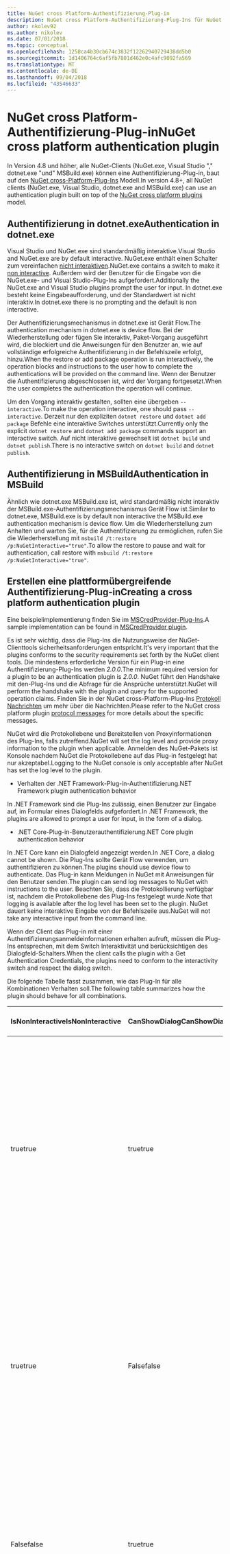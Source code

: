 ```yaml
---
title: NuGet cross Platform-Authentifizierung-Plug-in
description: NuGet cross Platform-Authentifizierung-Plug-Ins für NuGet.exe "," dotnet.exe "," msbuild.exe "und" Visual Studio
author: nkolev92
ms.author: nikolev
ms.date: 07/01/2018
ms.topic: conceptual
ms.openlocfilehash: 1258ca4b30cb674c3832f12262940729438dd5b0
ms.sourcegitcommit: 1d1406764c6af5fb7801d462e0c4afc9092fa569
ms.translationtype: MT
ms.contentlocale: de-DE
ms.lasthandoff: 09/04/2018
ms.locfileid: "43546633"
---
```

# <a name="nuget-cross-platform-authentication-plugin"></a><span data-ttu-id="ad160-103">NuGet cross Platform-Authentifizierung-Plug-in</span><span class="sxs-lookup"><span data-stu-id="ad160-103">NuGet cross platform authentication plugin</span></span>

<span data-ttu-id="ad160-104">In Version 4.8 und höher, alle NuGet-Clients (NuGet.exe, Visual Studio "," dotnet.exe "und" MSBuild.exe) können eine Authentifizierung-Plug-in, baut auf den [NuGet cross-Platform-Plug-Ins](NuGet-Cross-Platform-Plugins.md) Modell.</span><span class="sxs-lookup"><span data-stu-id="ad160-104">In version 4.8+, all NuGet clients (NuGet.exe, Visual Studio, dotnet.exe and MSBuild.exe) can use an authentication plugin built on top of the [NuGet cross platform plugins](NuGet-Cross-Platform-Plugins.md) model.</span></span>

## <a name="authentication-in-dotnetexe"></a><span data-ttu-id="ad160-105">Authentifizierung in dotnet.exe</span><span class="sxs-lookup"><span data-stu-id="ad160-105">Authentication in dotnet.exe</span></span>

<span data-ttu-id="ad160-106">Visual Studio und NuGet.exe sind standardmäßig interaktive.</span><span class="sxs-lookup"><span data-stu-id="ad160-106">Visual Studio and NuGet.exe are by default interactive.</span></span> <span data-ttu-id="ad160-107">NuGet.exe enthält einen Schalter zum vereinfachen [nicht interaktiven](../../tools/nuget-exe-CLI-Reference.md).</span><span class="sxs-lookup"><span data-stu-id="ad160-107">NuGet.exe contains a switch to make it [non interactive](../../tools/nuget-exe-CLI-Reference.md).</span></span>
<span data-ttu-id="ad160-108">Außerdem wird der Benutzer für die Eingabe von die NuGet.exe- und Visual Studio-Plug-Ins aufgefordert.</span><span class="sxs-lookup"><span data-stu-id="ad160-108">Additionally the NuGet.exe and Visual Studio plugins prompt the user for input.</span></span>
<span data-ttu-id="ad160-109">In dotnet.exe besteht keine Eingabeaufforderung, und der Standardwert ist nicht interaktiv.</span><span class="sxs-lookup"><span data-stu-id="ad160-109">In dotnet.exe there is no prompting and the default is non interactive.</span></span>

<span data-ttu-id="ad160-110">Der Authentifizierungsmechanismus in dotnet.exe ist Gerät Flow.</span><span class="sxs-lookup"><span data-stu-id="ad160-110">The authentication mechanism in dotnet.exe is device flow.</span></span> <span data-ttu-id="ad160-111">Bei der Wiederherstellung oder fügen Sie interaktiv, Paket-Vorgang ausgeführt wird, die blockiert und die Anweisungen für den Benutzer an, wie auf vollständige erfolgreiche Authentifizierung in der Befehlszeile erfolgt, hinzu.</span><span class="sxs-lookup"><span data-stu-id="ad160-111">When the restore or add package operation is run interactively, the operation blocks and instructions to the user how to complete the authentications will be provided on the command line.</span></span>
<span data-ttu-id="ad160-112">Wenn der Benutzer die Authentifizierung abgeschlossen ist, wird der Vorgang fortgesetzt.</span><span class="sxs-lookup"><span data-stu-id="ad160-112">When the user completes the authentication the operation will continue.</span></span>

<span data-ttu-id="ad160-113">Um den Vorgang interaktiv gestalten, sollten eine übergeben `--interactive`.</span><span class="sxs-lookup"><span data-stu-id="ad160-113">To make the operation interactive, one should pass `--interactive`.</span></span>
<span data-ttu-id="ad160-114">Derzeit nur den expliziten `dotnet restore` und `dotnet add package` Befehle eine interaktive Switches unterstützt.</span><span class="sxs-lookup"><span data-stu-id="ad160-114">Currently only the explicit `dotnet restore` and `dotnet add package` commands support an interactive switch.</span></span>
<span data-ttu-id="ad160-115">Auf nicht interaktive gewechselt ist `dotnet build` und `dotnet publish`.</span><span class="sxs-lookup"><span data-stu-id="ad160-115">There is no interactive switch on `dotnet build` and `dotnet publish`.</span></span>

## <a name="authentication-in-msbuild"></a><span data-ttu-id="ad160-116">Authentifizierung in MSBuild</span><span class="sxs-lookup"><span data-stu-id="ad160-116">Authentication in MSBuild</span></span>

<span data-ttu-id="ad160-117">Ähnlich wie dotnet.exe MSBuild.exe ist, wird standardmäßig nicht interaktiv der MSBuild.exe-Authentifizierungsmechanismus Gerät Flow ist.</span><span class="sxs-lookup"><span data-stu-id="ad160-117">Similar to dotnet.exe, MSBuild.exe is by default non interactive the MSBuild.exe authentication mechanism is device flow.</span></span>
<span data-ttu-id="ad160-118">Um die Wiederherstellung zum Anhalten und warten Sie, für die Authentifizierung zu ermöglichen, rufen Sie die Wiederherstellung mit `msbuild /t:restore /p:NuGetInteractive="true"`.</span><span class="sxs-lookup"><span data-stu-id="ad160-118">To allow the restore to pause and wait for authentication, call restore with `msbuild /t:restore /p:NuGetInteractive="true"`.</span></span>

## <a name="creating-a-cross-platform-authentication-plugin"></a><span data-ttu-id="ad160-119">Erstellen eine plattformübergreifende Authentifizierung-Plug-in</span><span class="sxs-lookup"><span data-stu-id="ad160-119">Creating a cross platform authentication plugin</span></span>

<span data-ttu-id="ad160-120">Eine beispielimplementierung finden Sie im [MSCredProvider-Plug-Ins](https://github.com/Microsoft/mscredprovider).</span><span class="sxs-lookup"><span data-stu-id="ad160-120">A sample implementation can be found in [MSCredProvider plugin](https://github.com/Microsoft/mscredprovider).</span></span>

<span data-ttu-id="ad160-121">Es ist sehr wichtig, dass die Plug-Ins die Nutzungsweise der NuGet-Clienttools sicherheitsanforderungen entspricht.</span><span class="sxs-lookup"><span data-stu-id="ad160-121">It's very important that the plugins conforms to the security requirements set forth by the NuGet client tools.</span></span>
<span data-ttu-id="ad160-122">Die mindestens erforderliche Version für ein Plug-in eine Authentifizierung-Plug-Ins werden *2.0.0*.</span><span class="sxs-lookup"><span data-stu-id="ad160-122">The minimum required version for a plugin to be an authentication plugin is *2.0.0*.</span></span>
<span data-ttu-id="ad160-123">NuGet führt den Handshake mit den-Plug-Ins und die Abfrage für die Ansprüche unterstützt.</span><span class="sxs-lookup"><span data-stu-id="ad160-123">NuGet will perform the handshake with the plugin and query for the supported operation claims.</span></span>
<span data-ttu-id="ad160-124">Finden Sie in der NuGet cross-Platform-Plug-Ins [Protokoll Nachrichten](NuGet-Cross-Platform-Plugins.md#protocol-messages-index) um mehr über die Nachrichten.</span><span class="sxs-lookup"><span data-stu-id="ad160-124">Please refer to the NuGet cross platform plugin [protocol messages](NuGet-Cross-Platform-Plugins.md#protocol-messages-index) for more details about the specific messages.</span></span>

<span data-ttu-id="ad160-125">NuGet wird die Protokollebene und Bereitstellen von Proxyinformationen des Plug-Ins, falls zutreffend.</span><span class="sxs-lookup"><span data-stu-id="ad160-125">NuGet will set the log level and provide proxy information to the plugin when applicable.</span></span>
<span data-ttu-id="ad160-126">Anmelden des NuGet-Pakets ist Konsole nachdem NuGet die Protokollebene auf das Plug-in festgelegt hat nur akzeptabel.</span><span class="sxs-lookup"><span data-stu-id="ad160-126">Logging to the NuGet console is only acceptable after NuGet has set the log level to the plugin.</span></span>

- <span data-ttu-id="ad160-127">Verhalten der .NET Framework-Plug-in-Authentifizierung</span><span class="sxs-lookup"><span data-stu-id="ad160-127">.NET Framework plugin authentication behavior</span></span>

<span data-ttu-id="ad160-128">In .NET Framework sind die Plug-Ins zulässig, einen Benutzer zur Eingabe auf, im Formular eines Dialogfelds aufgefordert.</span><span class="sxs-lookup"><span data-stu-id="ad160-128">In .NET Framework, the plugins are allowed to prompt a user for input, in the form of a dialog.</span></span>

- <span data-ttu-id="ad160-129">.NET Core-Plug-in-Benutzerauthentifizierung</span><span class="sxs-lookup"><span data-stu-id="ad160-129">.NET Core plugin authentication behavior</span></span>

<span data-ttu-id="ad160-130">In .NET Core kann ein Dialogfeld angezeigt werden.</span><span class="sxs-lookup"><span data-stu-id="ad160-130">In .NET Core, a dialog cannot be shown.</span></span> <span data-ttu-id="ad160-131">Die Plug-Ins sollte Gerät Flow verwenden, um authentifizieren zu können.</span><span class="sxs-lookup"><span data-stu-id="ad160-131">The plugins should use device flow to authenticate.</span></span>
<span data-ttu-id="ad160-132">Das Plug-in kann Meldungen in NuGet mit Anweisungen für den Benutzer senden.</span><span class="sxs-lookup"><span data-stu-id="ad160-132">The plugin can send log messages to NuGet with instructions to the user.</span></span>
<span data-ttu-id="ad160-133">Beachten Sie, dass die Protokollierung verfügbar ist, nachdem die Protokollebene des Plug-Ins festgelegt wurde.</span><span class="sxs-lookup"><span data-stu-id="ad160-133">Note that logging is available after the log level has been set to the plugin.</span></span>
<span data-ttu-id="ad160-134">NuGet dauert keine interaktive Eingabe von der Befehlszeile aus.</span><span class="sxs-lookup"><span data-stu-id="ad160-134">NuGet will not take any interactive input from the command line.</span></span>

<span data-ttu-id="ad160-135">Wenn der Client das Plug-in mit einer Authentifizierungsanmeldeinformationen erhalten aufruft, müssen die Plug-Ins entsprechen, mit dem Switch Interaktivität und berücksichtigen des Dialogfeld-Schalters.</span><span class="sxs-lookup"><span data-stu-id="ad160-135">When the client calls the plugin with a Get Authentication Credentials, the plugins need to conform to the interactivity switch and respect the dialog switch.</span></span> 

<span data-ttu-id="ad160-136">Die folgende Tabelle fasst zusammen, wie das Plug-In für alle Kombinationen Verhalten soll.</span><span class="sxs-lookup"><span data-stu-id="ad160-136">The following table summarizes how the plugin should behave for all combinations.</span></span>

| <span data-ttu-id="ad160-137">IsNonInteractive</span><span class="sxs-lookup"><span data-stu-id="ad160-137">IsNonInteractive</span></span> | <span data-ttu-id="ad160-138">CanShowDialog</span><span class="sxs-lookup"><span data-stu-id="ad160-138">CanShowDialog</span></span> | <span data-ttu-id="ad160-139">-Plug-in-Verhalten</span><span class="sxs-lookup"><span data-stu-id="ad160-139">Plugin behavior</span></span> |
| ---------------- | ------------- | --------------- |
| <span data-ttu-id="ad160-140">true</span><span class="sxs-lookup"><span data-stu-id="ad160-140">true</span></span> | <span data-ttu-id="ad160-141">true</span><span class="sxs-lookup"><span data-stu-id="ad160-141">true</span></span> | <span data-ttu-id="ad160-142">Der Schalter IsNonInteractive hat Vorrang vor der Dialogfeld-Schalter.</span><span class="sxs-lookup"><span data-stu-id="ad160-142">The IsNonInteractive switch takes precedence over the dialog switch.</span></span> <span data-ttu-id="ad160-143">Das Plug-in ist nicht zulässig, um ein Dialogfeld angezeigt.</span><span class="sxs-lookup"><span data-stu-id="ad160-143">The plugin is not allowed to pop a dialog.</span></span> <span data-ttu-id="ad160-144">Diese Kombination ist nur gültig für .NET Framework-Plug-Ins</span><span class="sxs-lookup"><span data-stu-id="ad160-144">This combination is only valid for .NET Framework plugins</span></span> |
| <span data-ttu-id="ad160-145">true</span><span class="sxs-lookup"><span data-stu-id="ad160-145">true</span></span> | <span data-ttu-id="ad160-146">False</span><span class="sxs-lookup"><span data-stu-id="ad160-146">false</span></span> | <span data-ttu-id="ad160-147">Der Schalter IsNonInteractive hat Vorrang vor der Dialogfeld-Schalter.</span><span class="sxs-lookup"><span data-stu-id="ad160-147">The IsNonInteractive switch takes precedence over the dialog switch.</span></span> <span data-ttu-id="ad160-148">Das Plug-in ist nicht zulässig, um zu blockieren.</span><span class="sxs-lookup"><span data-stu-id="ad160-148">The plugin is not allowed to block.</span></span> <span data-ttu-id="ad160-149">Diese Kombination ist nur gültig für .NET Core-Plug-Ins</span><span class="sxs-lookup"><span data-stu-id="ad160-149">This combination is only valid for .NET Core plugins</span></span> |
| <span data-ttu-id="ad160-150">False</span><span class="sxs-lookup"><span data-stu-id="ad160-150">false</span></span> | <span data-ttu-id="ad160-151">true</span><span class="sxs-lookup"><span data-stu-id="ad160-151">true</span></span> | <span data-ttu-id="ad160-152">Das Plug-in sollte es sich um ein Dialogfeld angezeigt.</span><span class="sxs-lookup"><span data-stu-id="ad160-152">The plugin should show a dialog.</span></span> <span data-ttu-id="ad160-153">Diese Kombination ist nur gültig für .NET Framework-Plug-Ins</span><span class="sxs-lookup"><span data-stu-id="ad160-153">This combination is only valid for .NET Framework plugins</span></span> |
| <span data-ttu-id="ad160-154">False</span><span class="sxs-lookup"><span data-stu-id="ad160-154">false</span></span> | <span data-ttu-id="ad160-155">False</span><span class="sxs-lookup"><span data-stu-id="ad160-155">false</span></span> | <span data-ttu-id="ad160-156">Das Plug-in kann/sollte kein Dialogfeld angezeigt.</span><span class="sxs-lookup"><span data-stu-id="ad160-156">The plugin should/can not show a dialog.</span></span> <span data-ttu-id="ad160-157">Das Plug-in sollten Geräte Flow authentifizieren, indem Sie die Protokollierung von einer Anweisung Nachricht über die Protokollierung verwenden.</span><span class="sxs-lookup"><span data-stu-id="ad160-157">The plugin should use device flow to authenticate by logging an instruction message via the logger.</span></span> <span data-ttu-id="ad160-158">Diese Kombination ist nur gültig für .NET Core-Plug-Ins</span><span class="sxs-lookup"><span data-stu-id="ad160-158">This combination is only valid for .NET Core plugins</span></span> |

<span data-ttu-id="ad160-159">Finden Sie in der folgenden Spezifikationen, vor dem Schreiben eines Plug-Ins.</span><span class="sxs-lookup"><span data-stu-id="ad160-159">Please refer to the following specs before writing a plugin.</span></span>

- [<span data-ttu-id="ad160-160">NuGet-Paket herunterladen-Plug-in</span><span class="sxs-lookup"><span data-stu-id="ad160-160">NuGet Package Download Plugin</span></span>](https://github.com/NuGet/Home/wiki/NuGet-Package-Download-Plugin)
- [<span data-ttu-id="ad160-161">NuGet cross-Plat-Authentifizierung-Plug-in</span><span class="sxs-lookup"><span data-stu-id="ad160-161">NuGet cross plat authentication plugin</span></span>](https://github.com/NuGet/Home/wiki/NuGet-cross-plat-authentication-plugin)
